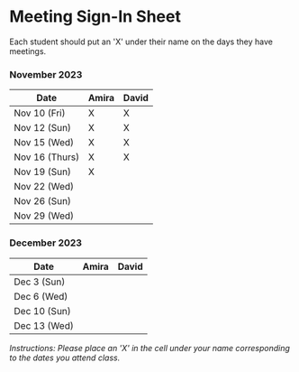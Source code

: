 # Meeting Sign-In Sheet

Each student should put an 'X' under their name on the days they have meetings.

### November 2023

| Date        | Amira | David |
|-------------|-----------|-----------|
| Nov 10 (Fri) |     X      |     X      |
| Nov 12 (Sun)|     X      |     X      |
| Nov 15 (Wed)|      X     |    X       |
| Nov 16 (Thurs)|    X       |   X        |
| Nov 19 (Sun)|      X     |           |
| Nov 22 (Wed) |       |           |
| Nov 26 (Sun) |       |           |
| Nov 29 (Wed) |       |           |

### December 2023

| Date        | Amira | David |
|-------------|-----------|-----------|
| Dec 3 (Sun) |           |           |
| Dec 6 (Wed)|           |           |
| Dec 10 (Sun)|           |           |
| Dec 13 (Wed)|           |           |

*Instructions: Please place an 'X' in the cell under your name corresponding to the dates you attend class.*
